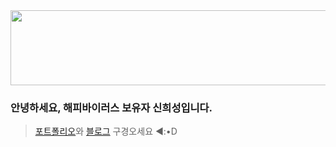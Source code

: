 <a href="https://github.com/devxb/gitanimals">
  <img
    src="https://render.gitanimals.org/lines/huise0ng"
    width="600"
    height="120"
  />
</a>
  
### 안녕하세요, 해피바이러스 보유자 신희성입니다.

> [포트폴리오](https://wandering-confidence-5d5.notion.site/110e00310b39807f8e71fbbb8220a4f9?pvs=4)와 [블로그](https://slog.super.site/) 구경오세요 ◄:•D


